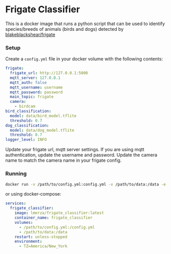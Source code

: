 # Frigate Classifier

This is a docker image that runs a python script that can be used to identify species/breeds of animals (birds and dogs) detected by [blakeblackshear/frigate](https://github.com/blakeblackshear/frigate)


### Setup

Create a `config.yml` file in your docker volume with the following contents:

```yml
frigate:
  frigate_url: http://127.0.0.1:5000
  mqtt_server: 127.0.0.1
  mqtt_auth: false
  mqtt_username: username
  mqtt_password: password
  main_topic: frigate
  camera:
    - birdcam
bird_classification:
  model: data/bird_model.tflite
  threshold: 0.7
dog_classification:
  model: data/dog_model.tflite
  threshold: 0.7
logger_level: INFO
```

Update your frigate url, mqtt server settings. If you are using mqtt authentication, update the username and password. Update the camera name to match the camera name in your frigate config.


### Running

```bash
docker run -v /path/to/config.yml:config.yml -v /path/to/data:/data -e TZ=America/New_York -it --rm --name frigate_classifier lmerza/frigate_classifier:latest
```

or using docker-compose:

```yml
services:
  frigate_classifier:
    image: lmerza/frigate_classifier:latest
    container_name: frigate_classifier
    volumes:
      - /path/to/config.yml:/config.yml
      - /path/to/data:/data
    restart: unless-stopped
    environment:
      - TZ=America/New_York
```